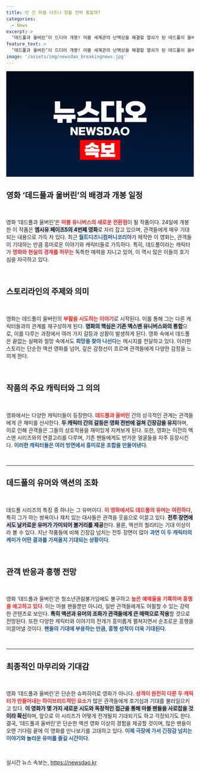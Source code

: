 ```yaml
---
title: 맛 간 마블 디즈니 청불 전략 통할까?
categories:
  - News
excerpt: >
  ‘데드풀과 울버린’이 드디어 개봉! 마블 세계관의 난맥상을 해결할 열쇠가 된 데드풀이 울버린과 함께 폭탄 같은 액션과 유머로 관객을 사로잡는다. 예상치 못한 카메오들로 가득한 이 19금 영화, 팬들의 기대를 뛰어넘을 준비 완료!
feature_text: >
  ‘데드풀과 울버린’이 드디어 개봉! 마블 세계관의 난맥상을 해결할 열쇠가 된 데드풀이 울버린과 함께 폭탄 같은 액션과 유머로 관객을 사로잡는다. 예상치 못한 카메오들로 가득한 이 19금 영화, 팬들의 기대를 뛰어넘을 준비 완료!
image: '/assets/img/newsdao_breakingnews.jpg'
---
```


<p><img src="/assets/img/newsdao_breakingnews.jpg" alt="ontimetimes 속보" /></p>

<h2 data-ke-size="size26">영화 ‘데드풀과 울버린’의 배경과 개봉 일정</h2>

<p data-ke-size="size16">&nbsp;</p>

<p>영화 ‘데드풀과 울버린’은 <b><span style="color: #ee2323;">마블 유니버스의 새로운 전환점</span></b>이 될 작품이다. 24일에 개봉한 이 작품은 <b><span style="background-color: #21538527;">엠시유 페이즈5의 4번째 영화</span></b>로 자리 잡고 있으며, 관객들에게 매우 기대되는 내용으로 가득 차 있다. 최근 <b><span style="color: #1a5490;">월트디즈니컴퍼니코리아</span></b>가 제작한 이 영화는, 관객들이 기대하는 만큼 흥미로운 이야기와 캐릭터들로 가득하다. 특히, 데드풀이라는 캐릭터가 <b><span style="color: #ee2323;">영화와 현실의 경계를 허무는</span></b> 독특한 매력을 지니고 있어, 이 역시 많은 이들의 호기심을 자극하고 있다.</p>

<p data-ke-size="size16">&nbsp;</p>

<h2 data-ke-size="size26">스토리라인의 주제와 의미</h2>

<p data-ke-size="size16">&nbsp;</p>

<p>영화는 데드풀이 울버린의 <b><span style="color: #ee2323;">부활을 시도하는 이야기</span></b>로 시작된다. 이를 통해 그는 다른 캐릭터들과의 관계를 재구성하게 된다. <b><span style="background-color: #21538527;">영화의 핵심은 기존 엑스맨 유니버스와의 통합</span></b>으로, 이를 다루는 과정에서 여러 가지 갈등과 상황이 발생하게 된다. 영화 속에서 데드풀은 끝없는 실패와 절망 속에서도 <b><span style="color: #1a5490;">희망을 찾아 나선다</span></b>는 메시지를 전달하고 있다. 이러한 스토리는 단순한 액션 영화를 넘어, 깊은 감정선이 흐르며 관객들에게 다양한 감정을 느끼게 한다.</p>

<p data-ke-size="size16">&nbsp;</p>

<h2 data-ke-size="size26">작품의 주요 캐릭터와 그 의의</h2>

<p data-ke-size="size16">&nbsp;</p>

<p>영화에서는 다양한 캐릭터들이 등장한다. <b><span style="color: #ee2323;">데드풀과 울버린</span></b> 간의 상극적인 관계는 관객들에게 큰 재미를 선사한다. <b><span style="background-color: #21538527;">두 캐릭터 간의 갈등은 영화 전반에 걸쳐 긴장감을 유지</span></b>하며, 이로 인해 관객들은 그들의 상호작용을 재미있게 지켜보게 된다. 또한, 영화는 이전의 엑스맨 시리즈와의 연결고리를 다루며, 기존 팬들에게도 반가운 얼굴들을 자주 등장시킨다. <b><span style="color: #1a5490;">이러한 캐릭터들은 여러 방면에서 흥미로운 조합을 만들어낸다</span></b>.</p>

<p data-ke-size="size16">&nbsp;</p>

<hr>

<h2 data-ke-size="size26">데드풀의 유머와 액션의 조화</h2>

<p data-ke-size="size16">&nbsp;</p>

<p>데드풀 시리즈의 특징 중 하나는 그 유머이다. <b><span style="color: #ee2323;">이 영화에서도 데드풀의 유머는 여전하다</span></b>, 특히 그가 하는 쌍욕이나 재치 있는 대사들은 관객을 웃음으로 이끌고 있다. <b><span style="background-color: #21538527;">전투 장면에서도 날카로운 유머가 가미되어 볼거리를 제공</span></b>한다. 물론, 액션의 퀄리티는 기대 이상이라 볼 수 있다. 지난 작품들에 비해 긴장감 넘치는 전투 장면이 많아 <b><span style="color: #1a5490;">과연 이 두 캐릭터의 케미가 어떤 결과를 가져올지 기대되는 상황이다</span></b>.</p>

<p data-ke-size="size16">&nbsp;</p>

<h2 data-ke-size="size26">관객 반응과 흥행 전망</h2>

<p data-ke-size="size16">&nbsp;</p>

<p>영화 ‘데드풀과 울버린’은 청소년관람불가임에도 불구하고 <b><span style="color: #ee2323;">높은 예매율을 기록하며 흥행을 예고하고 있다</span></b>. 이는 마블 팬들뿐만 아니라, 일반 관객들에게도 어필할 수 있는 강력한 콘텐츠로 보인다. <b><span style="background-color: #21538527;">특히 액션과 유머의 조화가 관객들에게 큰 매력으로 작용</span></b>할 것으로 전망된다. 또한 다양한 캐릭터와 이야기의 전개가 흥미롭게 펼쳐지면서 순조로운 흥행을 이끌어낼 것이다. <b><span style="color: #1a5490;">팬들의 기대에 부응하는 만큼, 흥행 성적이 더욱 기대된다</span></b>.</p>

<p data-ke-size="size16">&nbsp;</p> 

<hr>

<h2 data-ke-size="size26">최종적인 마무리와 기대감</h2>

<p data-ke-size="size16">&nbsp;</p>

<p>영화 ‘데드풀과 울버린’은 단순한 슈퍼히어로 영화가 아니다. <b><span style="color: #ee2323;">성격이 완전히 다른 두 캐릭터가 만들어내는 하이브리드적인 요소</span></b>가 많은 관객들에게 호기심과 기대를 불러일으키고 있다. <b><span style="background-color: #21538527;">이 영화가 몇 가지 새로운 시도와 독창적인 접근을 통해 마블 팬들을 사로잡을 것이라 확신</span></b>하며, 앞으로 이 시리즈가 어떻게 전개될지 기대되기도 하고 걱정되기도 한다. 결국, ‘데드풀과 울버린’은 단순한 액션 영화 이상의 경험을 제공할 것이며, 많은 팬들이 오랜 기다림 끝에 이 영화를 만나보기를 고대하고 있다. <b><span style="color: #1a5490;">이제 극장에 가서 긴장감 넘치는 이야기와 놀라운 유머를 즐길 시간이다</span></b>.</p>

<p data-ke-size="size16">&nbsp;</p>
실시간 뉴스 속보는, <a href="https://newsdao.kr" rel="dofollow">https://newsdao.kr</a>


